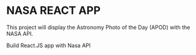 # NASA REACT APP
This project will display the Astronomy Photo of the Day (APOD) with the NASA API. 

Build React.JS app with Nasa API


